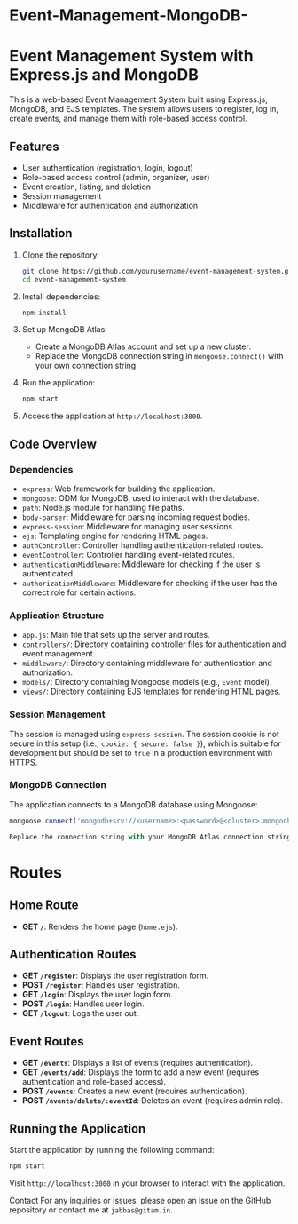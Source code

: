 # Event-Management-MongoDB-

# Event Management System with Express.js and MongoDB

This is a web-based Event Management System built using Express.js, MongoDB, and EJS templates. The system allows users to register, log in, create events, and manage them with role-based access control.

## Features

- User authentication (registration, login, logout)
- Role-based access control (admin, organizer, user)
- Event creation, listing, and deletion
- Session management
- Middleware for authentication and authorization

## Installation

1. Clone the repository:
    ```bash
    git clone https://github.com/yourusername/event-management-system.git
    cd event-management-system
    ```

2. Install dependencies:
    ```bash
    npm install
    ```

3. Set up MongoDB Atlas:
   - Create a MongoDB Atlas account and set up a new cluster.
   - Replace the MongoDB connection string in `mongoose.connect()` with your own connection string.

4. Run the application:
    ```bash
    npm start
    ```

5. Access the application at `http://localhost:3000`.

## Code Overview

### Dependencies

- `express`: Web framework for building the application.
- `mongoose`: ODM for MongoDB, used to interact with the database.
- `path`: Node.js module for handling file paths.
- `body-parser`: Middleware for parsing incoming request bodies.
- `express-session`: Middleware for managing user sessions.
- `ejs`: Templating engine for rendering HTML pages.
- `authController`: Controller handling authentication-related routes.
- `eventController`: Controller handling event-related routes.
- `authenticationMiddleware`: Middleware for checking if the user is authenticated.
- `authorizationMiddleware`: Middleware for checking if the user has the correct role for certain actions.

### Application Structure

- `app.js`: Main file that sets up the server and routes.
- `controllers/`: Directory containing controller files for authentication and event management.
- `middleware/`: Directory containing middleware for authentication and authorization.
- `models/`: Directory containing Mongoose models (e.g., `Event` model).
- `views/`: Directory containing EJS templates for rendering HTML pages.

### Session Management

The session is managed using `express-session`. The session cookie is not secure in this setup (i.e., `cookie: { secure: false }`), which is suitable for development but should be set to `true` in a production environment with HTTPS.

### MongoDB Connection

The application connects to a MongoDB database using Mongoose:

```javascript
mongoose.connect('mongodb+srv://<username>:<password>@<cluster>.mongodb.net/<dbname>?retryWrites=true&w=majority', { useNewUrlParser: true, useUnifiedTopology: true });

Replace the connection string with your MongoDB Atlas connection string.
```
# Routes

## Home Route
- **GET `/`**: Renders the home page (`home.ejs`).

## Authentication Routes
- **GET `/register`**: Displays the user registration form.
- **POST `/register`**: Handles user registration.
- **GET `/login`**: Displays the user login form.
- **POST `/login`**: Handles user login.
- **GET `/logout`**: Logs the user out.

## Event Routes
- **GET `/events`**: Displays a list of events (requires authentication).
- **GET `/events/add`**: Displays the form to add a new event (requires authentication and role-based access).
- **POST `/events`**: Creates a new event (requires authentication).
- **POST `/events/delete/:eventId`**: Deletes an event (requires admin role).

## Running the Application

Start the application by running the following command:

```bash
npm start
```
Visit `http://localhost:3000` in your browser to interact with the application.

Contact
For any inquiries or issues, please open an issue on the GitHub repository or contact me at `jabbas@gitam.in`.


